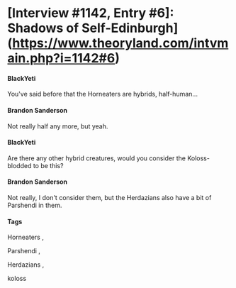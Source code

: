 # [Interview #1142, Entry #6]: Shadows of Self-Edinburgh](https://www.theoryland.com/intvmain.php?i=1142#6)

#### BlackYeti

You've said before that the Horneaters are hybrids, half-human...

#### Brandon Sanderson

Not really half any more, but yeah.

#### BlackYeti

Are there any other hybrid creatures, would you consider the Koloss-blodded to be this?

#### Brandon Sanderson

Not really, I don't consider them, but the Herdazians also have a bit of Parshendi in them.

#### Tags

Horneaters
,

Parshendi
,

Herdazians
,

koloss


